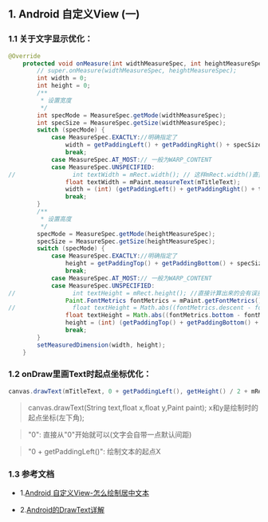 ## 1. Android 自定义View (一)
### 1.1 关于文字显示优化：
``` java
@Override
    protected void onMeasure(int widthMeasureSpec, int heightMeasureSpec) {
        // super.onMeasure(widthMeasureSpec, heightMeasureSpec);
        int width = 0;
        int height = 0;
        /**
         * 设置宽度
         */
        int specMode = MeasureSpec.getMode(widthMeasureSpec);
        int specSize = MeasureSpec.getSize(widthMeasureSpec);
        switch (specMode) {
            case MeasureSpec.EXACTLY://明确指定了
                width = getPaddingLeft() + getPaddingRight() + specSize;
                break;
            case MeasureSpec.AT_MOST:// 一般为WARP_CONTENT
            case MeasureSpec.UNSPECIFIED:
//                int textWidth = mRect.width(); // 这样mRect.width()直接计算出来的会有误差
                float textWidth = mPaint.measureText(mTitleText);
                width = (int) (getPaddingLeft() + getPaddingRight() + textWidth);
                break;
        }
        /**
         * 设置高度
         */
        specMode = MeasureSpec.getMode(heightMeasureSpec);
        specSize = MeasureSpec.getSize(heightMeasureSpec);
        switch (specMode) {
            case MeasureSpec.EXACTLY://明确指定了
                height = getPaddingTop() + getPaddingBottom() + specSize;
                break;
            case MeasureSpec.AT_MOST:// 一般为WARP_CONTENT
            case MeasureSpec.UNSPECIFIED:
//                int textHeight = mRect.height(); //直接计算出来的会有误差
                Paint.FontMetrics fontMetrics = mPaint.getFontMetrics();
//                float textHeight = Math.abs((fontMetrics.descent - fontMetrics.ascent));
                float textHeight = Math.abs((fontMetrics.bottom - fontMetrics.top));
                height = (int) (getPaddingTop() + getPaddingBottom() + textHeight);
                break;
        }
        setMeasuredDimension(width, height);
    }
```
### 1.2 onDraw里画Text时起点坐标优化：
``` java
canvas.drawText(mTitleText, 0 + getPaddingLeft(), getHeight() / 2 + mRect.height() / 2, mPaint);
``` 
>canvas.drawText(String text,float x,float y,Paint paint); x和y是绘制时的起点坐标(左下角);

>"0":  直接从"0"开始就可以(文字会自带一点默认间距)

>"0 + getPaddingLeft()": 绘制文本的起点X


### 1.3 参考文档
- 1.[Android 自定义View-怎么绘制居中文本](http://blog.csdn.net/u014702653/article/details/51985821)

- 2.[Android的DrawText详解](http://blog.csdn.net/linghu_java/article/details/46404081)
